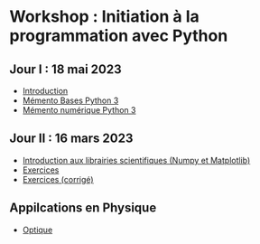 # Workshop : Initiation à la programmation avec Python

## Jour I : 18 mai 2023
* [Introduction]()
* [Mémento Bases Python 3](https://github.com/CodeTunisia/Python-IPEIEM/raw/main/jour1/mementopython3.pdf)
* [Mémento numérique Python 3](https://github.com/CodeTunisia/Python-IPEIEM/raw/main/jour1/Memento_matplotlib_numpy.pdf)

## Jour II : 16 mars 2023
* [Introduction aux librairies scientifiques (Numpy et Matplotlib)](https://colab.research.google.com/github/CodeTunisia/Python-IPEIEM/blob/main/jour2/numpy%26matplotlib.ipynb)
* [Exercices](https://colab.research.google.com/github/CodeTunisia/Python-IPEIEM/blob/main/jour2/Exercices.ipynb)
* [Exercices (corrigé)]()

## Appilcations en Physique
* [Optique](https://colab.research.google.com/github/CodeTunisia/Python-IPEIEM/blob/main/jour2/optique/optique.ipynb)
